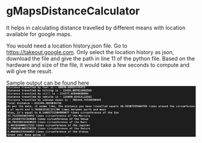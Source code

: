 # gMapsDistanceCalculator
It helps in calculating distance travelled by different means with location available for google maps.

You would need a location history.json file.
Go to https://takeout.google.com. Only select the location history as json, download the file and give the path in line 11 of the python file.
Based on the hardware and size of the file, it would take a few seconds to compute and will give the result.

Sample output can be found here ![Screenshot](Output.png)
